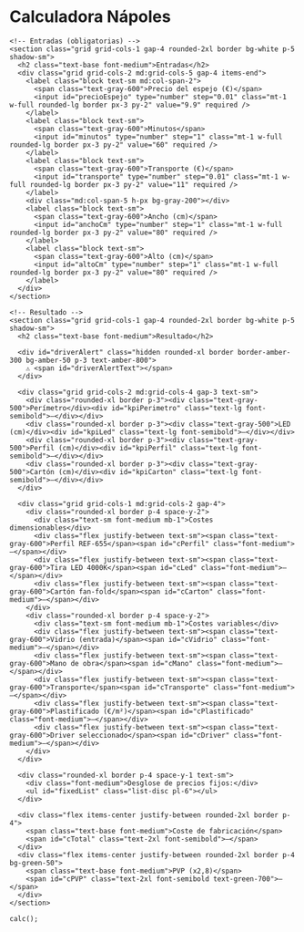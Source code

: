<html lang="es">
<head>
  <meta charset="utf-8" />
  <meta name="viewport" content="width=device-width, initial-scale=1" />
  <title>Calculadora Nápoles</title>
  <script src="https://cdn.tailwindcss.com"></script>
</head>
<body class="bg-gray-50 text-gray-900">
  <main class="max-w-3xl mx-auto p-6 space-y-6">
    <h1 class="text-2xl font-semibold">Calculadora Nápoles</h1>

    <!-- Entradas (obligatorias) -->
    <section class="grid grid-cols-1 gap-4 rounded-2xl border bg-white p-5 shadow-sm">
      <h2 class="text-base font-medium">Entradas</h2>
      <div class="grid grid-cols-2 md:grid-cols-5 gap-4 items-end">
        <label class="block text-sm md:col-span-2">
          <span class="text-gray-600">Precio del espejo (€)</span>
          <input id="precioEspejo" type="number" step="0.01" class="mt-1 w-full rounded-lg border px-3 py-2" value="9.9" required />
        </label>
        <label class="block text-sm">
          <span class="text-gray-600">Minutos</span>
          <input id="minutos" type="number" step="1" class="mt-1 w-full rounded-lg border px-3 py-2" value="60" required />
        </label>
        <label class="block text-sm">
          <span class="text-gray-600">Transporte (€)</span>
          <input id="transporte" type="number" step="0.01" class="mt-1 w-full rounded-lg border px-3 py-2" value="11" required />
        </label>
        <div class="md:col-span-5 h-px bg-gray-200"></div>
        <label class="block text-sm">
          <span class="text-gray-600">Ancho (cm)</span>
          <input id="anchoCm" type="number" step="1" class="mt-1 w-full rounded-lg border px-3 py-2" value="80" required />
        </label>
        <label class="block text-sm">
          <span class="text-gray-600">Alto (cm)</span>
          <input id="altoCm" type="number" step="1" class="mt-1 w-full rounded-lg border px-3 py-2" value="80" required />
        </label>
      </div>
    </section>

    <!-- Resultado -->
    <section class="grid grid-cols-1 gap-4 rounded-2xl border bg-white p-5 shadow-sm">
      <h2 class="text-base font-medium">Resultado</h2>

      <div id="driverAlert" class="hidden rounded-xl border border-amber-300 bg-amber-50 p-3 text-amber-800">
        ⚠️ <span id="driverAlertText"></span>
      </div>

      <div class="grid grid-cols-2 md:grid-cols-4 gap-3 text-sm">
        <div class="rounded-xl border p-3"><div class="text-gray-500">Perímetro</div><div id="kpiPerimetro" class="text-lg font-semibold">—</div></div>
        <div class="rounded-xl border p-3"><div class="text-gray-500">LED (cm)</div><div id="kpiLed" class="text-lg font-semibold">—</div></div>
        <div class="rounded-xl border p-3"><div class="text-gray-500">Perfil (cm)</div><div id="kpiPerfil" class="text-lg font-semibold">—</div></div>
        <div class="rounded-xl border p-3"><div class="text-gray-500">Cartón (cm)</div><div id="kpiCarton" class="text-lg font-semibold">—</div></div>
      </div>

      <div class="grid grid-cols-1 md:grid-cols-2 gap-4">
        <div class="rounded-xl border p-4 space-y-2">
          <div class="text-sm font-medium mb-1">Costes dimensionables</div>
          <div class="flex justify-between text-sm"><span class="text-gray-600">Perfil REF-655</span><span id="cPerfil" class="font-medium">—</span></div>
          <div class="flex justify-between text-sm"><span class="text-gray-600">Tira LED 4000K</span><span id="cLed" class="font-medium">—</span></div>
          <div class="flex justify-between text-sm"><span class="text-gray-600">Cartón fan-fold</span><span id="cCarton" class="font-medium">—</span></div>
        </div>
        <div class="rounded-xl border p-4 space-y-2">
          <div class="text-sm font-medium mb-1">Costes variables</div>
          <div class="flex justify-between text-sm"><span class="text-gray-600">Vidrio (entrada)</span><span id="cVidrio" class="font-medium">—</span></div>
          <div class="flex justify-between text-sm"><span class="text-gray-600">Mano de obra</span><span id="cMano" class="font-medium">—</span></div>
          <div class="flex justify-between text-sm"><span class="text-gray-600">Transporte</span><span id="cTransporte" class="font-medium">—</span></div>
          <div class="flex justify-between text-sm"><span class="text-gray-600">Plastificado (€/m²)</span><span id="cPlastificado" class="font-medium">—</span></div>
          <div class="flex justify-between text-sm"><span class="text-gray-600">Driver seleccionado</span><span id="cDriver" class="font-medium">—</span></div>
        </div>
      </div>

      <div class="rounded-xl border p-4 space-y-1 text-sm">
        <div class="font-medium">Desglose de precios fijos:</div>
        <ul id="fixedList" class="list-disc pl-6"></ul>
      </div>

      <div class="flex items-center justify-between rounded-2xl border p-4">
        <span class="text-base font-medium">Coste de fabricación</span>
        <span id="cTotal" class="text-2xl font-semibold">—</span>
      </div>
      <div class="flex items-center justify-between rounded-2xl border p-4 bg-green-50">
        <span class="text-base font-medium">PVP (x2,8)</span>
        <span id="cPVP" class="text-2xl font-semibold text-green-700">—</span>
      </div>
    </section>
  </main>

  <script>
    const PROFILE_RATE_PER_M = 0.65625;
    const LED_RATE_PER_M = 2.00;
    const LED_FACTOR = 0.953125;
    const CARTON_PRICE_PER_M = 1.76;
    const LABOR_RATE_PER_MIN = 0.25;

    // Precio por m² de plastificado (variable)
    const PLASTIFICADO_RATE_PER_M2 = 1.00;

    // Fijos (sin plastificado ni driver)
    const FIXED_ITEMS = [
      { label: "4 codos marco trasero", price: 1.40 },
      { label: "8 tornillos TORX", price: 0.40 },
      { label: "Silicona", price: 0.50 },
      { label: "Base adhesiva brida", price: 0.15 },
      { label: "Bridas", price: 0.06 },
      { label: "Caja conexiones", price: 0.50 },
      { label: "Cola caliente", price: 0.50 },
      { label: "Asa modelo 1000", price: 0.07 },
      { label: "Refuerzo modelo 200", price: 0.11 },
      { label: "Amortización máquina", price: 1.00 },
      { label: "Etiqueta técnica", price: 0.20 },
      { label: "Bolsa + manual", price: 0.50 },
      { label: "Pegatina espejo", price: 0.50 },
    ];
    const FIXED_COST = FIXED_ITEMS.reduce((acc, it) => acc + it.price, 0);

    // Selección dinámica de driver por perímetro (cm)
    function selectDriver(perimetroCm) {
      if (perimetroCm <= 300) return { label: "Driver 30W", price: 7.65, alert: null };
      if (perimetroCm <= 450) return { label: "Driver 45W", price: 9.90, alert: null };
      if (perimetroCm <= 600) return { label: "Driver 60W", price: 13.30, alert: null };
      if (perimetroCm <= 1000) return { label: "Driver 100W", price: 23.00, alert: null };
      return { label: "—", price: 0, alert: "Perímetro supera 1000 cm. Revisar driver." };
    }

    // Modelo fanfold para cartón (del código original)
    const FANFOLD_WIDTHS_MM = [990, 1500, 1980, 2400];
    const K_FACTORS = {
      "990x990": 2.37997 / 3.60,
      "1500x990": 3.63600 / 4.80,
      "990x1500": 3.63600 / 4.80,
      "1500x1500": 4.50600 / 5.31,
    };
    const EXP_FALLBACK = 0.6;
    const LEN_BASE_PER_H = 1215 / 800;
    const LEN_TAPA_PER_H = 1188 / 800;

    const $ = (id) => document.getElementById(id);
    const euros = (n) => (new Intl.NumberFormat('es-ES', { style: 'currency', currency: 'EUR' })).format(n || 0);

    function pickWidth(requiredMm) { for (const w of FANFOLD_WIDTHS_MM) if (w >= requiredMm) return w; return FANFOLD_WIDTHS_MM[FANFOLD_WIDTHS_MM.length - 1]; }
    function areaPartM2(fanfoldMm, lengthMm) { return (fanfoldMm / 1000) * (lengthMm / 1000); }
    function getK(wb, wt) {
      const key = `${wb}x${wt}`;
      let k = K_FACTORS[key] ?? K_FACTORS[`${wt}x${wb}`];
      if (k) return k;
      const kref = K_FACTORS["990x990"];
      const avg = (wb + wt) / 2;
      return kref * Math.pow(avg / 990, EXP_FALLBACK);
    }
    function estimateLengthsMm(Hmm) { return { base: Math.round(Hmm * LEN_BASE_PER_H), tapa: Math.round(Hmm * LEN_TAPA_PER_H) }; }
    function cartonUnitsMeters(Wcm, Hcm) {
      const Wmm = Wcm * 10, Hmm = Hcm * 10;
      const { base: Lb, tapa: Lt } = estimateLengthsMm(Hmm);
      const w_base = pickWidth(Wmm);
      const w_tapa = pickWidth(Wmm);
      const areaTotal = areaPartM2(w_base, Lb) + areaPartM2(w_tapa, Lt);
      const k = getK(w_base, w_tapa);
      return areaTotal / k;
    }

    ["precioEspejo", "minutos", "transporte", "anchoCm", "altoCm"].forEach(id => $(id).addEventListener('input', calc));

    function valNum(id) { const v = parseFloat($(id).value); return Number.isFinite(v) ? v : 0; }

    function calc() {
      const E = valNum("precioEspejo"), Min = valNum("minutos"), T = valNum("transporte"), Wcm = valNum("anchoCm"), Hcm = valNum("altoCm");
      const invalido = (Wcm <= 0 || Hcm <= 0);

      // Geometría y métricas
      const Pcm = 2 * (Wcm + Hcm);
      const Pm  = Pcm / 100;
      const led_m = LED_FACTOR * Pm;
      const perfil_m = Pm;
      const area_m2 = (Wcm * Hcm) / 10000;

      // Cartón por fanfold
      const carton_m = cartonUnitsMeters(Wcm, Hcm);
      const costeCarton = CARTON_PRICE_PER_M * carton_m;

      // Plastificado por m² (variable)
      const costePlastificado = PLASTIFICADO_RATE_PER_M2 * area_m2;

      // Driver dinámico
      const driver = selectDriver(Pcm);
      const costeDriver = driver.price;

      // Costes principales
      const costePerfil = PROFILE_RATE_PER_M * perfil_m;
      const costeLed = LED_RATE_PER_M * led_m;
      const manoObra = LABOR_RATE_PER_MIN * Min;

      const costeFabricacion = (invalido ? 0 :
        (E + costePerfil + costeLed + costeCarton + manoObra + T + FIXED_COST + costePlastificado + costeDriver)
      );

      // KPIs
      $("kpiPerimetro").textContent = invalido ? '—' : (Pcm.toFixed(0) + ' cm');
      $("kpiLed").textContent = invalido ? '—' : ((led_m * 100).toFixed(0) + ' cm');
      $("kpiPerfil").textContent = invalido ? '—' : ((perfil_m * 100).toFixed(0) + ' cm');
      $("kpiCarton").textContent = invalido ? '—' : ((carton_m * 100).toFixed(0) + ' cm');

      // Desglose
      $("cPerfil").textContent = invalido ? '—' : euros(costePerfil);
      $("cLed").textContent = invalido ? '—' : euros(costeLed);
      $("cCarton").textContent = invalido ? '—' : euros(costeCarton);
      $("cVidrio").textContent = invalido ? '—' : euros(E);
      $("cMano").textContent = euros(manoObra);
      $("cTransporte").textContent = euros(T);
      $("cPlastificado").textContent = invalido ? '—' : euros(costePlastificado);
      $("cDriver").textContent = invalido ? '—' : `${driver.label}: ${euros(costeDriver)}`;

      // Fijos
      $("fixedList").innerHTML = FIXED_ITEMS.map(it => `<li>${it.label}: ${euros(it.price)}</li>`).join('');

      // Alerta si perímetro > 1000 cm
      const alertBox = $("driverAlert");
      const alertText = $("driverAlertText");
      if (!invalido && driver.alert) {
        alertBox.classList.remove('hidden');
        alertText.textContent = driver.alert;
      } else {
        alertBox.classList.add('hidden');
        alertText.textContent = '';
      }

      // Totales
      $("cTotal").textContent = euros(costeFabricacion);
      const pvp = costeFabricacion * 2.8;
      $("cPVP").textContent = euros(pvp);
    }

    calc();
  </script>
</body>
</html>

    calc();
  </script>
</body>
</html>
